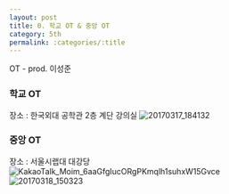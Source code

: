 ```yaml
---
layout: post
title: 0. 학교 OT & 중앙 OT
category: 5th
permalink: :categories/:title
---
```


OT - prod. 이성준  

### 학교 OT

장소 : 한국외대 공학관 2층 계단 강의실
![20170317_184132](https://user-images.githubusercontent.com/30469948/99147422-28823700-26c4-11eb-943b-a8012fba9f56.jpg)  

### 중앙 OT 

장소 : 서울시랩대 대강당
![KakaoTalk_Moim_6aaGfgIucORgPKmqlh1suhxW15Gvce](https://user-images.githubusercontent.com/30469948/99147417-26b87380-26c4-11eb-99da-35d37ef36876.jpg)  
![20170318_150323](https://user-images.githubusercontent.com/30469948/99147421-27e9a080-26c4-11eb-8137-e9b276bb1584.jpg)  